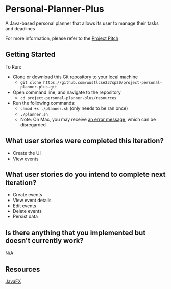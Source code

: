 # Personal-Planner-Plus

A Java-based personal planner that allows its user to manage their tasks and deadlines

For more information, please refer to the [Project Pitch](https://docs.google.com/presentation/d/1Cowe3ziwn9F5T3Z5tuv8b_cD5_qyVIpTpGVDr7sPgRk/edit#slide=id.gd814cf7d3_0_5)

## Getting Started

To Run:
- Clone or download this Git repository to your local machine
    - ```git clone https://github.com/wustlcse237sp20/project-personal-planner-plus.git```
- Open command line, and navigate to the repository
    - ```cd project-personal-planner-plus/resources```
- Run the following commands:
    - ```chmod +x ./planner.sh``` (only needs to be ran once)
    - ```./planner.sh```
    - Note: On Mac, you may receive [an error message](./resources/Error_Message.png), which can be disregarded

## What user stories were completed this iteration?
- Create the UI
- View events

## What user stories do you intend to complete next iteration?
- Create events
- View event details
- Edit events
- Delete events
- Persist data
## Is there anything that you implemented but doesn't currently work?

N/A

## Resources

[JavaFX](https://docs.oracle.com/javafx/2/get_started/jfxpub-get_started.htm)

